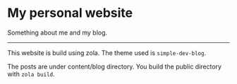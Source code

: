 # My personal website

Something about me and my blog.

---

This website is build using zola.
The theme used is `simple-dev-blog`.

The posts are under content/blog directory.
You build the public directory with `zola build`.